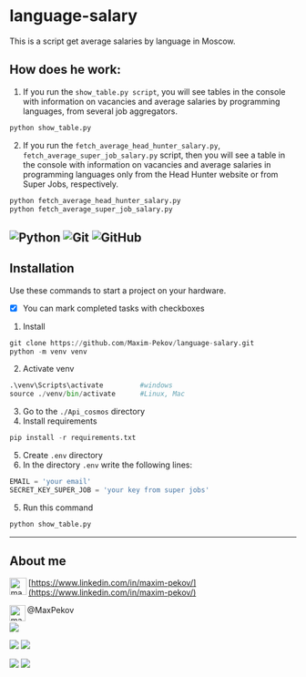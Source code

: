 # language-salary

This is a script get average salaries by language in Moscow.

## How does he work:

1. If you run the `show_table.py script`, you will see tables in the console with information on vacancies and average salaries by programming languages, from several job aggregators.
```python
python show_table.py
```
2. If you run the `fetch_average_head_hunter_salary.py`, `fetch_average_super_job_salary.py` script, then you will see a table in the console with information on vacancies and average salaries in programming languages only from the Head Hunter website or from Super Jobs, respectively.
```python
python fetch_average_head_hunter_salary.py
python fetch_average_super_job_salary.py
```

![Python](https://img.shields.io/badge/python-3670A0?style=for-the-badge&logo=python&logoColor=ffdd54)
![Git](https://img.shields.io/badge/git-%23F05033.svg?style=for-the-badge&logo=git&logoColor=white)
![GitHub](https://img.shields.io/badge/github-%23121011.svg?style=for-the-badge&logo=github&logoColor=white)
---
## Installation
Use these commands to start a project on your hardware.
- [x] You can mark completed tasks with checkboxes 
1. Install
```python
git clone https://github.com/Maxim-Pekov/language-salary.git
python -m venv venv
```
2. Activate venv    
```python
.\venv\Scripts\activate         #windows
source ./venv/bin/activate      #Linux, Mac  
```
3. Go to the `./Api_cosmos` directory
4. Install requirements
```python
pip install -r requirements.txt
```
5. Create `.env` directory
6. In the directory `.env` write the following lines:
```python
EMAIL = 'your email'
SECRET_KEY_SUPER_JOB = 'your key from super jobs' 
```
5. Run this command
```python
python show_table.py
```
---
## About me
[<img align="left" alt="maxim-pekov | LinkedIn" width="30px" src="https://img.icons8.com/color/48/000000/linkedin-circled--v3.png" />https://www.linkedin.com/in/maxim-pekov/](https://www.linkedin.com/in/maxim-pekov/)
</br>

<img align="left" alt="maxim-pekov" width="28px" src="https://upload.wikimedia.org/wikipedia/commons/5/5c/Telegram_Messenger.png" />@MaxPekov
</br>

[//]: # (Карточка профиля: )
![](https://github-profile-summary-cards.vercel.app/api/cards/profile-details?username=Maxim-Pekov&theme=solarized_dark)

[//]: # (Статистика языков в коммитах:)
[//]: # (Статистика языков в репозиториях:)
![](https://github-profile-summary-cards.vercel.app/api/cards/most-commit-language?username=Maxim-Pekov&theme=solarized_dark)
![](https://github-profile-summary-cards.vercel.app/api/cards/repos-per-language?username=Maxim-Pekov&theme=solarized_dark)



[//]: # (Статистика профиля:)
[//]: # (Данные по коммитам за сутки:)
![](https://github-profile-summary-cards.vercel.app/api/cards/stats?username=Maxim-Pekov&theme=solarized_dark)
![](https://github-profile-summary-cards.vercel.app/api/cards/productive-time?username=Maxim-Pekov&theme=solarized_dark)

[//]: # ([![trophy]&#40;https://github-profile-trophy.vercel.app/?username=Maxim-Pekov&#41;]&#40;https://github.com/ryo-ma/github-profile-trophy&#41;)


